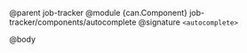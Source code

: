 @parent job-tracker
@module {can.Component} job-tracker/components/autocomplete <autocomplete>
@signature `<autocomplete>`

@body

## <autocomplete>

